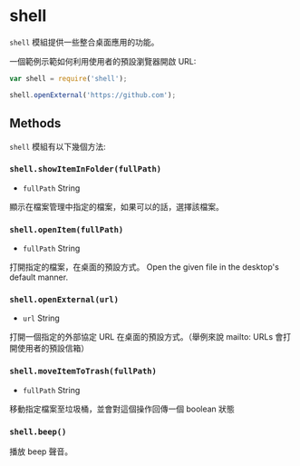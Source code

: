# shell

`shell` 模組提供一些整合桌面應用的功能。


一個範例示範如何利用使用者的預設瀏覽器開啟 URL:

```javascript
var shell = require('shell');

shell.openExternal('https://github.com');
```

## Methods

`shell` 模組有以下幾個方法:

### `shell.showItemInFolder(fullPath)`

* `fullPath` String

顯示在檔案管理中指定的檔案，如果可以的話，選擇該檔案。

### `shell.openItem(fullPath)`

* `fullPath` String

打開指定的檔案，在桌面的預設方式。
Open the given file in the desktop's default manner.

### `shell.openExternal(url)`

* `url` String

打開一個指定的外部協定 URL 在桌面的預設方式。（舉例來說 mailto: URLs 會打開使用者的預設信箱）


### `shell.moveItemToTrash(fullPath)`

* `fullPath` String

移動指定檔案至垃圾桶，並會對這個操作回傳一個 boolean 狀態

### `shell.beep()`

播放 beep 聲音。
